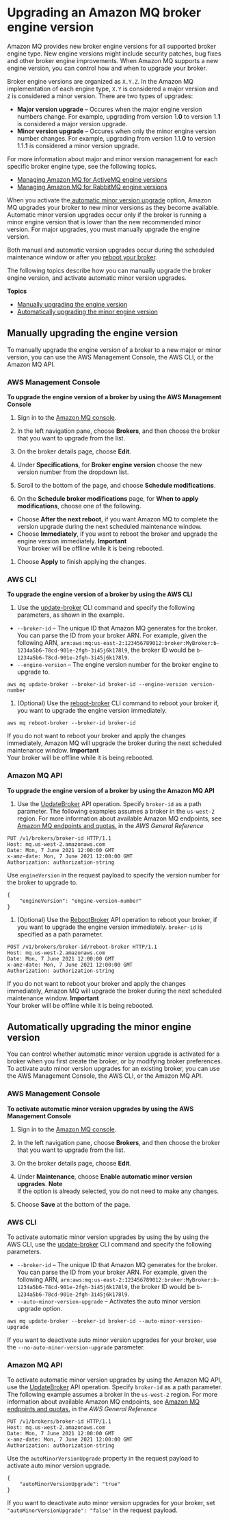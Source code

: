 # Upgrading an Amazon MQ broker engine version<a name="upgrading-brokers"></a>

 Amazon MQ provides new broker engine versions for all supported broker engine type\. New engine versions might include security patches, bug fixes and other broker engine improvements\. When Amazon MQ supports a new engine version, you can control how and when to upgrade your broker\. 

 Broker engine versions are organized as `X.Y.Z`\. In the Amazon MQ implementation of each engine type, `X.Y` is considered a major version and `Z` is considered a minor version\. There are two types of upgrades: 
+ **Major version upgrade** – Occures when the major engine version numbers change\. For example, upgrading from version 1\.**0** to version 1\.**1** is considered a major version upgrade\. 
+ **Minor version upgrade** – Occures when only the minor engine version number changes\. For example, upgrading from version 1\.1\.**0** to version 1\.1\.**1** is considered a minor version upgrade\. 

 For more information about major and minor version management for each specific broker engine type, see the following topics\. 
+ [Managing Amazon MQ for ActiveMQ engine versions](activemq-version-management.md)
+ [Managing Amazon MQ for RabbitMQ engine versions](rabbitmq-version-management.md)

When you activate the[ automatic minor version upgrade](https://docs.aws.amazon.com/amazon-mq/latest/api-reference/brokers-broker-id.html#brokers-broker-id-prop-updatebrokerinput-autominorversionupgrade) option, Amazon MQ upgrades your broker to new minor versions as they become available\. Automatic minor version upgrades occur only if the broker is running a minor engine version that is lower than the new recommended minor version\. For major upgrades, you must manually upgrade the engine version\. 

 Both manual and automatic version upgrades occur during the scheduled maintenance window or after you [reboot your broker](amazon-mq-rebooting-broker.md)\.

The following topics describe how you can manually upgrade the broker engine version, and activate automatic minor version upgrades\.

**Topics**
+ [Manually upgrading the engine version](#upgrading-brokers-manual-upgrades)
+ [Automatically upgrading the minor engine version](#upgrading-brokers-automatic-upgrades)

## Manually upgrading the engine version<a name="upgrading-brokers-manual-upgrades"></a>

 To manually upgrade the engine version of a broker to a new major or minor version, you can use the AWS Management Console, the AWS CLI, or the Amazon MQ API\. 

### AWS Management Console<a name="upgrading-brokers-manual-upgrades-console"></a>

**To upgrade the engine version of a broker by using the AWS Management Console**

1. Sign in to the [Amazon MQ console](https://console.aws.amazon.com/amazon-mq/)\.

1. In the left navigation pane, choose **Brokers**, and then choose the broker that you want to upgrade from the list\.

1.  On the broker details page, choose **Edit**\. 

1.  Under **Specifications**, for **Broker engine version** choose the new version number from the dropdown list\. 

1. Scroll to the bottom of the page, and choose **Schedule modifications**\.

1.  On the **Schedule broker modifications** page, for **When to apply modifications**, choose one of the following\. 
   +  Choose **After the next reboot**, if you want Amazon MQ to complete the version upgrade during the next scheduled maintenance window\. 
   +  Choose **Immediately**, if you want to reboot the broker and upgrade the engine version immediately\. 
**Important**  
Your broker will be offline while it is being rebooted\.

1.  Choose **Apply** to finish applying the changes\. 

### AWS CLI<a name="upgrading-brokers-manual-upgrades-cli"></a>

**To upgrade the engine version of a broker by using the AWS CLI**

1.  Use the [update\-broker](https://docs.aws.amazon.com/cli/latest/reference/mq/update-broker.html) CLI command and specify the following parameters, as shown in the example\. 
   +  `--broker-id` – The unique ID that Amazon MQ generates for the broker\. You can parse the ID from your broker ARN\. For example, given the following ARN, `arn:aws:mq:us-east-2:123456789012:broker:MyBroker:b-1234a5b6-78cd-901e-2fgh-3i45j6k178l9`, the broker ID would be `b-1234a5b6-78cd-901e-2fgh-3i45j6k178l9`\. 
   +  `--engine-version` – The engine version number for the broker engine to upgrade to\. 

   ```
   aws mq update-broker --broker-id broker-id --engine-version version-number
   ```

1.  \(Optional\) Use the [reboot\-broker](https://docs.aws.amazon.com/cli/latest/reference/mq/reboot-broker.html) CLI command to reboot your broker if, you want to upgrade the engine version immediately\. 

   ```
   aws mq reboot-broker --broker-id broker-id
   ```

   If you do not want to reboot your broker and apply the changes immediately, Amazon MQ will upgrade the broker during the next scheduled maintenance window\.
**Important**  
Your broker will be offline while it is being rebooted\.

### Amazon MQ API<a name="upgrading-brokers-manual-upgrades-api"></a>

**To upgrade the engine version of a broker by using the Amazon MQ API**

1.  Use the [UpdateBroker](https://docs.aws.amazon.com/amazon-mq/latest/api-reference/brokers-broker-id.html#UpdateBroker) API operation\. Specify `broker-id` as a path parameter\. The following examples assumes a broker in the `us-west-2` region\. For more information about available Amazon MQ endpoints, see [Amazon MQ endpoints and quotas\.](https://docs.aws.amazon.com/general/latest/gr/amazon-mq.html#amazon-mq_region) in the *AWS General Reference* 

   ```
   PUT /v1/brokers/broker-id HTTP/1.1
   Host: mq.us-west-2.amazonaws.com
   Date: Mon, 7 June 2021 12:00:00 GMT
   x-amz-date: Mon, 7 June 2021 12:00:00 GMT
   Authorization: authorization-string
   ```

   Use `engineVersion` in the request payload to specify the version number for the broker to upgrade to\.

   ```
   {
       "engineVersion": "engine-version-number"
   }
   ```

1.  \(Optional\) Use the [RebootBroker](https://docs.aws.amazon.com/amazon-mq/latest/api-reference/brokers-broker-id-reboot.html#RebootBroker) API operation to reboot your broker, if you want to upgrade the engine version immediately\. `broker-id` is specified as a path parameter\. 

   ```
   POST /v1/brokers/broker-id/reboot-broker HTTP/1.1
   Host: mq.us-west-2.amazonaws.com
   Date: Mon, 7 June 2021 12:00:00 GMT
   x-amz-date: Mon, 7 June 2021 12:00:00 GMT
   Authorization: authorization-string
   ```

   If you do not want to reboot your broker and apply the changes immediately, Amazon MQ will upgrade the broker during the next scheduled maintenance window\.
**Important**  
Your broker will be offline while it is being rebooted\.

## Automatically upgrading the minor engine version<a name="upgrading-brokers-automatic-upgrades"></a>

 You can control whether automatic minor version upgrade is activated for a broker when you first create the broker, or by modifying broker preferences\. To activate auto minor version upgrades for an existing broker, you can use the AWS Management Console, the AWS CLI, or the Amazon MQ API\. 

### AWS Management Console<a name="upgrading-brokers-automatic-upgrades-console"></a>

**To activate automatic minor version upgrades by using the AWS Management Console**

1. Sign in to the [Amazon MQ console](https://console.aws.amazon.com/amazon-mq/)\.

1. In the left navigation pane, choose **Brokers**, and then choose the broker that you want to upgrade from the list\.

1.  On the broker details page, choose **Edit**\. 

1.  Under **Maintenance**, choose **Enable automatic minor version upgrades**\. 
**Note**  
 If the option is already selected, you do not need to make any changes\. 

1. Choose **Save** at the bottom of the page\.

### AWS CLI<a name="upgrading-brokers-automatic-upgrades-cli"></a>

 To activate automatic minor version upgrades by using the by using the AWS CLI, use the [update\-broker](https://docs.aws.amazon.com/cli/latest/reference/mq/update-broker.html) CLI command and specify the following parameters\. 
+  `--broker-id` – The unique ID that Amazon MQ generates for the broker\. You can parse the ID from your broker ARN\. For example, given the following ARN, `arn:aws:mq:us-east-2:123456789012:broker:MyBroker:b-1234a5b6-78cd-901e-2fgh-3i45j6k178l9`, the broker ID would be `b-1234a5b6-78cd-901e-2fgh-3i45j6k178l9`\. 
+  `--auto-minor-version-upgrade` – Activates the auto minor version upgrade option\. 

```
aws mq update-broker --broker-id broker-id --auto-minor-version-upgrade
```

If you want to deactivate auto minor version upgrades for your broker, use the `--no-auto-minor-version-upgrade` parameter\.

### Amazon MQ API<a name="upgrading-brokers-automatic-upgrades-api"></a>

 To activate automatic minor version upgrades by using the Amazon MQ API, use the [UpdateBroker](https://docs.aws.amazon.com/amazon-mq/latest/api-reference/brokers-broker-id.html#UpdateBroker) API operation\. Specify `broker-id` as a path parameter\. The following example assumes a broker in the `us-west-2` region\. For more information about available Amazon MQ endpoints, see [Amazon MQ endpoints and quotas\.](https://docs.aws.amazon.com/general/latest/gr/amazon-mq.html#amazon-mq_region) in the *AWS General Reference* 

```
PUT /v1/brokers/broker-id HTTP/1.1
Host: mq.us-west-2.amazonaws.com
Date: Mon, 7 June 2021 12:00:00 GMT
x-amz-date: Mon, 7 June 2021 12:00:00 GMT
Authorization: authorization-string
```

Use the `autoMinorVersionUpgrade` property in the request payload to activate auto minor version upgrade\.

```
{
    "autoMinorVersionUpgrade": "true"
}
```

If you want to deactivate auto minor version upgrades for your broker, set `"autoMinorVersionUpgrade": "false"` in the request payload\.